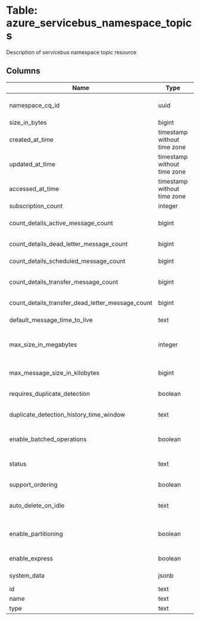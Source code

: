 
# Table: azure_servicebus_namespace_topics
Description of servicebus namespace topic resource
## Columns
| Name        | Type           | Description  |
| ------------- | ------------- | -----  |
|namespace_cq_id|uuid|Unique CloudQuery ID of azure_servicebus_namespaces table (FK)|
|size_in_bytes|bigint|Size of the topic, in bytes|
|created_at_time|timestamp without time zone||
|updated_at_time|timestamp without time zone||
|accessed_at_time|timestamp without time zone||
|subscription_count|integer|Number of subscriptions|
|count_details_active_message_count|bigint|Number of active messages in the queue, topic, or subscription|
|count_details_dead_letter_message_count|bigint|Number of messages that are dead lettered|
|count_details_scheduled_message_count|bigint|Number of scheduled messages|
|count_details_transfer_message_count|bigint|Number of messages transferred to another queue, topic, or subscription|
|count_details_transfer_dead_letter_message_count|bigint|Number of messages transferred into dead letters|
|default_message_time_to_live|text|ISO 8601 Default message timespan to live value|
|max_size_in_megabytes|integer|Maximum size of the topic in megabytes, which is the size of the memory allocated for the topic|
|max_message_size_in_kilobytes|bigint|Maximum size (in KB) of the message payload that can be accepted by the topic|
|requires_duplicate_detection|boolean|Value indicating if this topic requires duplicate detection|
|duplicate_detection_history_time_window|text|ISO8601 timespan structure that defines the duration of the duplicate detection history|
|enable_batched_operations|boolean|Value that indicates whether server-side batched operations are enabled|
|status|text|Enumerates the possible values for the status of a messaging entity|
|support_ordering|boolean|Value that indicates whether the topic supports ordering|
|auto_delete_on_idle|text|ISO 8601 timespan idle interval after which the topic is automatically deleted|
|enable_partitioning|boolean|Value that indicates whether the topic to be partitioned across multiple message brokers is enabled|
|enable_express|boolean|Value that indicates whether Express Entities are enabled|
|system_data|jsonb|The system meta data relating to this resource|
|id|text|Resource Id|
|name|text|Resource name|
|type|text|Resource type|
